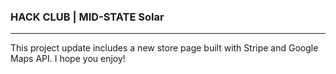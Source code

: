 ### HACK CLUB | MID-STATE Solar
---
This project update includes a new store page built with Stripe and Google Maps API. I hope you enjoy!
